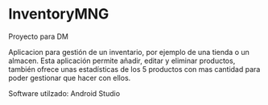 # InventoryMNG

Proyecto para DM

Aplicacion para gestión de un inventario, por ejemplo de una tienda o un almacen. Esta aplicación permite añadir, editar y eliminar productos, también ofrece unas estadísticas de los 5 productos con mas cantidad para poder gestionar que hacer con ellos.

Software utilzado:
  Android Studio
